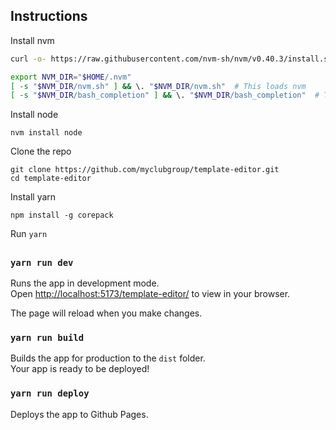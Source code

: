 ## Instructions

Install nvm

```sh
curl -o- https://raw.githubusercontent.com/nvm-sh/nvm/v0.40.3/install.sh | bash
```

```sh
export NVM_DIR="$HOME/.nvm"
[ -s "$NVM_DIR/nvm.sh" ] && \. "$NVM_DIR/nvm.sh"  # This loads nvm
[ -s "$NVM_DIR/bash_completion" ] && \. "$NVM_DIR/bash_completion"  # This loads nvm bash_completion
```

Install node

```
nvm install node
```

Clone the repo

```
git clone https://github.com/myclubgroup/template-editor.git
cd template-editor
```

Install yarn

```
npm install -g corepack
```

Run `yarn`

##

### `yarn run dev`

Runs the app in development mode.\
Open [http://localhost:5173/template-editor/](http://localhost:5173/template-editor/) to view in your browser.

The page will reload when you make changes.

### `yarn run build`

Builds the app for production to the `dist` folder.\
Your app is ready to be deployed!

### `yarn run deploy`

Deploys the app to Github Pages.

